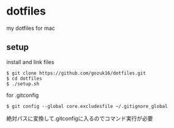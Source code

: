 # dotfiles
my dotfiles for mac

## setup
install and link files

```
$ git clone https://github.com/gozuk16/dotfiles.git
$ cd dotfiles
$ ./setup.sh
```

for .gitconfig

```
$ git config --global core.excludesfile ~/.gitignore_global
```

絶対パスに変換して.gitconfigに入るのでコマンド実行が必要

